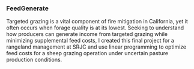 ### FeedGenerate

Targeted grazing is a vital component of fire mitigation in California, yet it often occurs when forage quality is at its lowest. Seeking to understand how producers can generate income from targeted grazing while minimizing supplemental feed costs, I created this final project for a rangeland management at SRJC and use linear programming to optimize feed costs for a sheep grazing operation under uncertain pasture production conditions.
